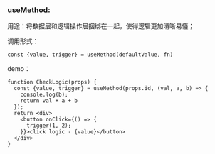 ### useMethod:

用途：将数据层和逻辑操作层捆绑在一起，使得逻辑更加清晰易懂；

调用形式：

```
const {value, trigger} = useMethod(defaultValue, fn)
```

demo：

```
function CheckLogic(props) {
  const {value, trigger} = useMethod(props.id, (val, a, b) => {
    console.log(b);
    return val + a + b
  });
  return <div>
    <button onClick={() => {
      trigger(1, 2);
    }}>click logic - {value}</button>
  </div>
}
```